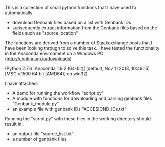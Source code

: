 This is a collection of small python functions that I have used to automatically

- download Genbank files based on a list with Genbank IDs
- subsequently extract information from the Genbank files based on the fields such as "source location"

The functions are derived from a number of Stackexchange posts that I have been looking through to solve this task.
I have tested the functionality in the Anaconda environment on a Windows PC (http://continuum.io/downloads)

(Python 2.7.6 |Anaconda 1.9.2 (64-bit)| (default, Nov 11 2013, 10:49:15) [MSC v.1500 64 bit (AMD64)] on win32)

I have attached:
- A demo for running the workflow "script.py"
- A module with functions for downloading and parsing genbank files "Genbank_module.py"
- an example file with genbank IDs "ACCESIOND_IDs.txt"


Running the "script.py" with these files in the working directory should result in:
- an output file "source_list.txt"
- a number of genbank files
